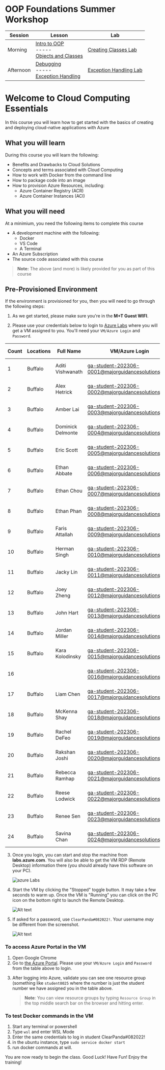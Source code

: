 # OOP Foundations Summer Workshop

| Session |	Lesson | Lab | 
| --- | --- | --- |
| Morning |	[Intro to OOP](/intro-oop-lesson/)<br>-----<br>[Objects and Classes](/objects-and-classes-lesson/) | [Creating Classes Lab](/creating-classes-lab/) |
| Afternoon |	[Debugging](/debugging-lesson/)<br>-----<br>[Exception Handling](/exception-handling-lesson/) | [Exception Handling Lab](/exception-handling-lab/) |


# Welcome to Cloud Computing Essentials

In this course you will learn how to get started with the basics of creating and deploying cloud-native applications with Azure

## What you will learn

During this course you will learn the following:

- Benefits and Drawbacks to Cloud Solutions
- Concepts and terms associated with Cloud Computing
- How to work with Docker from the command line
- How to package code into an image
- How to provision Azure Resources, including:
    - Azure Container Registry (ACR)
    - Azure Container Instances (ACI)

## What you will need

At a minimium, you need the following items to complete this course 

- A development machine with the following:
    - Docker
    - VS Code
    - A Terminal
- An Azure Subscription
- The source code associated with this course

>**Note:** The above (and more) is likely provided for you as part of this course

## Pre-Provisioned Environment

If the environment is provisioned for you, then you will need to go through the following steps:

<!-- 1) Send your work email and your personal email (likely your-name@somecompany.com and your-email@someemaillikegmailyahoooroutlook.com)
2) Once we have both of your emails, you will receive an invitation to get a cloud lab machine from us, sent to your work email -->

1. As we get started, please make sure you're in the **M+T Guest WIFI**.

2. Please use your credentials below to login to [Azure Labs](https://labs.azure.com) where you will get a VM assigned to you. You'll need your `VM/Azure Login` and `Password`.

| Count | Locations | Full Name         | VM/Azure Login                                    | Password        | Resource Group  |
| ----- | --------- | ----------------- | ------------------------------------------------- | --------------- | --------------- |
| 1     | Buffalo   | Aditi Vishwanath  | ga-student-202306-0001@majorguidancesolutions.com | Cava262131#882! | ga-student-0001 |
| 2     | Buffalo   | Alex Hetrick      | ga-student-202306-0002@majorguidancesolutions.com | Canu304175#205! | ga-student-0002 |
| 3     | Buffalo   | Amber Lai         | ga-student-202306-0003@majorguidancesolutions.com | Sapa708470#027! | ga-student-0003 |
| 4     | Buffalo   | Dominick Delmonte | ga-student-202306-0004@majorguidancesolutions.com | Hoka097615#515! | ga-student-0004 |
| 5     | Buffalo   | Eric Scott        | ga-student-202306-0005@majorguidancesolutions.com | Pula969155#470! | ga-student-0005 |
| 6     | Buffalo   | Ethan Abbate      | ga-student-202306-0006@majorguidancesolutions.com | Dutu129232#853! | ga-student-0006 |
| 7     | Buffalo   | Ethan Chou        | ga-student-202306-0007@majorguidancesolutions.com | Mumo896612#018! | ga-student-0007 |
| 8     | Buffalo   | Ethan Phan        | ga-student-202306-0008@majorguidancesolutions.com | Huru988694#671! | ga-student-0008 |
| 9     | Buffalo   | Faris Attallah    | ga-student-202306-0009@majorguidancesolutions.com | Bada531537#942! | ga-student-0009 |
| 10    | Buffalo   | Herman Singh      | ga-student-202306-0010@majorguidancesolutions.com | Waru518916#984! | ga-student-0010 |
| 11    | Buffalo   | Jacky Lin         | ga-student-202306-0011@majorguidancesolutions.com | Xago862595#713! | ga-student-0011 |
| 12    | Buffalo   | Joey Zheng        | ga-student-202306-0012@majorguidancesolutions.com | Nutu637948#461! | ga-student-0012 |
| 13    | Buffalo   | John Hart         | ga-student-202306-0013@majorguidancesolutions.com | Baxo512602#960! | ga-student-0013 |
| 14    | Buffalo   | Jordan Miller     | ga-student-202306-0014@majorguidancesolutions.com | Toja335148#139! | ga-student-0014 |
| 15    | Buffalo   | Kara Kolodinsky   | ga-student-202306-0015@majorguidancesolutions.com | Cata257036#987! | ga-student-0015 |
| 16    |           |                   | ga-student-202306-0016@majorguidancesolutions.com | Hoto455766#704! | ga-student-0016 |
| 17    | Buffalo   | Liam Chen         | ga-student-202306-0017@majorguidancesolutions.com | Bulo162219#516! | ga-student-0017 |
| 18    | Buffalo   | McKenna Shay      | ga-student-202306-0018@majorguidancesolutions.com | Wabo015944#952! | ga-student-0018 |
| 19    | Buffalo   | Rachel DeFeo      | ga-student-202306-0019@majorguidancesolutions.com | Yava535822#111! | ga-student-0019 |
| 20    | Buffalo   | Rakshan Joshi     | ga-student-202306-0020@majorguidancesolutions.com | Zuda658571#389! | ga-student-0020 |
| 21    | Buffalo   | Rebecca Ramhap    | ga-student-202306-0021@majorguidancesolutions.com | Qocu120928#003! | ga-student-0021 |
| 22    | Buffalo   | Reese Lodwick     | ga-student-202306-0022@majorguidancesolutions.com | Mapa746035#104! | ga-student-0022 |
| 23    | Buffalo   | Renee Sen         | ga-student-202306-0023@majorguidancesolutions.com | Jobu710287#694! | ga-student-0023 |
| 24    | Buffalo   | Savina Chan       | ga-student-202306-0024@majorguidancesolutions.com | Sujo561224#736! | ga-student-0024 |




3. Once you login, you can start and stop the machine from **labs.azure.com**. You will also be able to get the VM RDP (Remote Desktop) information there (you should already have this software on your PC).

    ![azure Labs](./images/image.png)

4. Start the VM by clicking the "Stopped" toggle button. It may take a few seconds to warm up. Once the VM is "Running" you can click on the PC icon on the bottom right to launch the Remote Desktop.

    ![Alt text](./images/vm-running.png)

5. If asked for a password, use `ClearPanda#082022!`. Your username _may_ be different from the screenshot.

    ![Alt text](./images/image-1.png)




<!-- 1. Once you are on the Dev Machine, open a browser to your personal email. -->


### To access Azure Portal in the VM

1. Open Google Chrome
2. Go to [the Azure Portal](https://portal.azure.com). Please use your `VM/Azure Login` and `Password` from the table above to login.
<!-- 1. From your personal email, you'll have an invitation to join the Azure Subscription via a link to [the Azure Portal](https://portal.azure.com) 
    > **IMPORTANT** Do not use your work machine or try to log into the Azure portal from your work machine with your personal email.  This needs to be done from the Lab VM only.  If you use your work email you will likely be in your work's Azure subscription or blocked from ours so you will not be able to complete the work for this course. -->
3. After logging into Azure, validate you can see one resource group (something like `student0025` where the number is just the student number we have assigned you in the table above.
    > **Note**: You can view resource groups by typing `Resource Group` in the top middle search bar on the browser and hitting enter.


### To test Docker commands in the VM

1) Start any terminal or powershell
2) Type `wsl` and enter WSL Mode
3) Enter the same credentials to log in
student
ClearPanda#082022!
4) in the ubuntu instance, type
`sudo service docker start`
5) run docker commands at will.

You are now ready to begin the class.  Good Luck! Have Fun! Enjoy the training!
